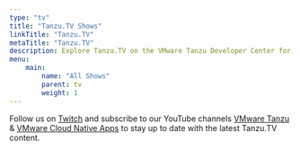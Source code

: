 ```yaml
---
type: "tv"
title: "Tanzu.TV Shows"
linkTitle: "Tanzu.TV"
metaTitle: "Tanzu.TV"
description: Explore Tanzu.TV on the VMware Tanzu Developer Center for live demos of modern application development technologies, webinars, and episodes covering coding, Kubernetes, and more!
menu:
    main:
        name: "All Shows"
        parent: tv
        weight: 1
---
```

Follow us on [Twitch](https://www.twitch.tv/vmwaretanzu) and subscribe to our YouTube channels [VMware Tanzu](https://www.youtube.com/channel/UCzd8R3vkpllD4CJn_5g5sKg) & [VMware Cloud Native Apps](https://www.youtube.com/channel/UCdkGV51Nu0unDNT58bHt9bg) to stay up to date with the latest Tanzu.TV content.
</br>
</br>